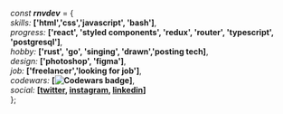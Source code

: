 *const* ***rnvdev*** = {<br>
  *skills:* **['html','css','javascript', 'bash']**,<br>
  *progress:* **['react', 'styled components', 'redux', 'router', 'typescript', 'postgresql']**,<br>
  *hobby:* **['rust', 'go', 'singing', 'drawn','posting tech]**,<br>
  *design:* **['photoshop', 'figma']**,<br>
  *job:* **['freelancer','looking for job']**,<br>
  *codewars:* **[![Codewars badge](https://www.codewars.com/users/rnvdev/badges/micro)]**,<br>
  *social:* **[<a href="https://www.twitter.com/rnvdev">twitter</a>, <a href="https://www.instagram.com/rnvdev">instagram</a>, <a href="https://www.linkedin.com/in/rnvdev">linkedin</a>]**<br>
};

